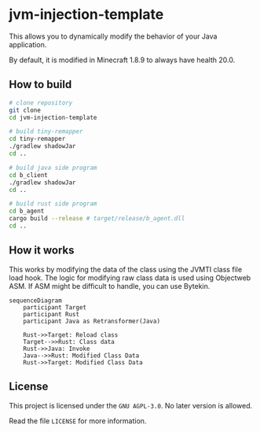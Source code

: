 # jvm-injection-template

This allows you to dynamically modify the behavior of your Java application.

By default, it is modified in Minecraft 1.8.9 to always have health 20.0.

## How to build

```bash
# clone repository
git clone 
cd jvm-injection-template

# build tiny-remapper
cd tiny-remapper
./gradlew shadowJar
cd ..

# build java side program
cd b_client
./gradlew shadowJar
cd ..

# build rust side program
cd b_agent
cargo build --release # target/release/b_agent.dll
cd ..
```

## How it works

This works by modifying the data of the class using the JVMTI class file load hook.
The logic for modifying raw class data is used using Objectweb ASM.
If ASM might be difficult to handle, you can use Bytekin.

```mermaid
sequenceDiagram
    participant Target
    participant Rust
    participant Java as Retransformer(Java)

    Rust->>Target: Reload class
    Target-->>Rust: Class data
    Rust->>Java: Invoke
    Java-->>Rust: Modified Class Data
    Rust->>Target: Modified Class Data
```

## License

This project is licensed under the `GNU AGPL-3.0`. No later version is allowed.

Read the file `LICENSE` for more information.

